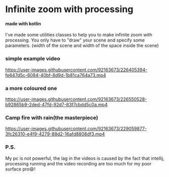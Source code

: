 # Infinite zoom with processing

#### made with kotlin

I've made some utilities classes to help you to make infinite zoom with processing.
You only have to "draw" your scene and specify some parameters.
(width of the scene and width of the space inside the scene)

### simple example video



https://user-images.githubusercontent.com/92163673/226405394-fe647d5c-6084-40bf-8d9d-1b81ca764a73.mp4


### a more coloured one

https://user-images.githubusercontent.com/92163673/226550528-b92865b9-2ded-47fd-92d7-83f7cbdd5c0a.mp4

### Camp fire with rain(the masterpiece)

https://user-images.githubusercontent.com/92163673/229059877-3fc26310-e4f9-4279-88d2-16afd8808df3.mp4

### P.S.

My pc is not powerful, the lag in the videos is caused by the fact that intellij, processing running and the video recording are too much for my poor surface pro:smile:!

